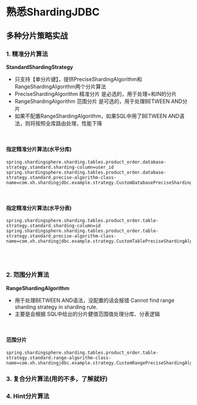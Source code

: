 # 熟悉ShardingJDBC

## 多种分片策略实战

### 1. 精准分片算法

**StandardShardingStrategy**

- 只支持【单分片键】，提供PreciseShardingAlgorithm和RangeShardingAlgorithm两个分片算法
- PreciseShardingAlgorithm 精准分片 是必选的，用于处理=和IN的分片
- RangeShardingAlgorithm 范围分片 是可选的，用于处理BETWEEN AND分片
- 如果不配置RangeShardingAlgorithm，如果SQL中用了BETWEEN AND语法，则将按照全库路由处理，性能下降

<br>

#### 指定精准分片算法(水平分库)

```
spring.shardingsphere.sharding.tables.product_order.database-strategy.standard.sharding-column=user_id
spring.shardingsphere.sharding.tables.product_order.database-strategy.standard.precise-algorithm-class-name=com.xh.shardingjdbc.example.strategy.CustomDatabasePreciseShardingAlgorithm
```

<br>

#### 指定精准分片算法(水平分表)

```
spring.shardingsphere.sharding.tables.product_order.table-strategy.standard.sharding-column=id
spring.shardingsphere.sharding.tables.product_order.table-strategy.standard.precise-algorithm-class-name=com.xh.shardingjdbc.example.strategy.CustomTablePreciseShardingAlgorithm
```

<br><br>

### 2. 范围分片算法

**RangeShardingAlgorithm**

- 用于处理BETWEEN AND语法，没配置的话会报错 Cannot find range sharding strategy in sharding rule.
- 主要是会根据 SQL中给出的分片健值范围值处理分库、分表逻辑

<br>

#### 范围分片

```
spring.shardingsphere.sharding.tables.product_order.table-strategy.standard.range-algorithm-class-name=com.xh.shardingjdbc.example.strategy.CustomRangePreciseShardingAlgorithm
```

### 3. 复合分片算法(用的不多，了解就好)

### 4. Hint分片算法